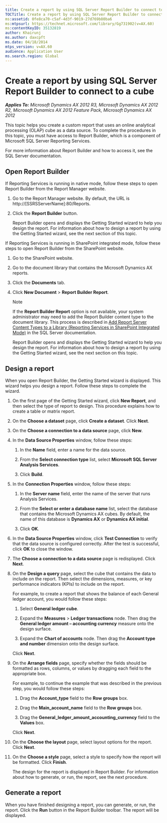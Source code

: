 ```yaml
---
title: Create a report by using SQL Server Report Builder to connect to a cube
TOCTitle: Create a report by using SQL Server Report Builder to connect to a cube
ms:assetid: 0fe8ca70-c5af-4d3f-9019-27d769b80ba6
ms:mtpsurl: https://technet.microsoft.com/library/Gg731902(v=AX.60)
ms:contentKeyID: 35132819
author: Khairunj
ms.author: daxcpft
ms.date: 04/18/2014
mtps_version: v=AX.60
audience: Application User
ms.search.region: Global
---
```


# Create a report by using SQL Server Report Builder to connect to a cube 


_**Applies To:** Microsoft Dynamics AX 2012 R3, Microsoft Dynamics AX 2012 R2, Microsoft Dynamics AX 2012 Feature Pack, Microsoft Dynamics AX 2012_

This topic helps you create a custom report that uses an online analytical processing (OLAP) cube as a data source. To complete the procedures in this topic, you must have access to Report Builder, which is a component of Microsoft SQL Server Reporting Services.

For more information about Report Builder and how to access it, see the SQL Server documentation.

## Open Report Builder

If Reporting Services is running in native mode, follow these steps to open Report Builder from the Report Manager website.

1.  Go to the Report Manager website. By default, the URL is http://\[SSRSServerName\]:80/Reports.

2.  Click the **Report Builder** button.
    
    Report Builder opens and displays the Getting Started wizard to help you design the report. For information about how to design a report by using the Getting Started wizard, see the next section of this topic.

If Reporting Services is running in SharePoint integrated mode, follow these steps to open Report Builder from the SharePoint website.

1.  Go to the SharePoint website.

2.  Go to the document library that contains the Microsoft Dynamics AX reports.

3.  Click the **Documents** tab.

4.  Click **New Document** \> **Report Builder Report**.
    

    > [!NOTE]
    > <P>If the <STRONG>Report Builder Report</STRONG> option is not available, your system administrator may need to add the Report Builder content type to the document library. This process is described in <A href="https://technet.microsoft.com/library/bb326289.aspx">Add Report Server Content Types to a Library (Reporting Services in SharePoint Integrated Mode)</A> in the SQL Server documentation.</P>

    
    Report Builder opens and displays the Getting Started wizard to help you design the report. For information about how to design a report by using the Getting Started wizard, see the next section on this topic.

## Design a report

When you open Report Builder, the Getting Started wizard is displayed. This wizard helps you design a report. Follow these steps to complete the wizard.

1.  On the first page of the Getting Started wizard, click **New Report**, and then select the type of report to design. This procedure explains how to create a table or matrix report.

2.  On the **Choose a dataset** page, click **Create a dataset**. Click **Next**.

3.  On the **Choose a connection to a data source** page, click **New**.

4.  In the **Data Source Properties** window, follow these steps:
    
    1.  In the **Name** field, enter a name for the data source.
    
    2.  From the **Select connection type** list, select **Microsoft SQL Server Analysis Services**.
    
    3.  Click **Build**.

5.  In the **Connection Properties** window, follow these steps:
    
    1.  In the **Server name** field, enter the name of the server that runs Analysis Services.
    
    2.  From the **Select or enter a database name** list, select the database that contains the Microsoft Dynamics AX cubes. By default, the name of this database is **Dynamics AX** or **Dynamics AX initial**.
    
    3.  Click **OK**.

6.  In the **Data Source Properties** window, click **Test Connection** to verify that the data source is configured correctly. After the test is successful, click **OK** to close the window.

7.  The **Choose a connection to a data source** page is redisplayed. Click **Next**.

8.  On the **Design a query** page, select the cube that contains the data to include on the report. Then select the dimensions, measures, or key performance indicators (KPIs) to include on the report.
    
    For example, to create a report that shows the balance of each General ledger account, you would follow these steps:
    
    1.  Select **General ledger cube**.
    
    2.  Expand the **Measures** \> **Ledger transactions** node. Then drag the **General ledger amount – accounting currency** measure onto the design surface.
    
    3.  Expand the **Chart of accounts** node. Then drag the **Account type and number** dimension onto the design surface.
    
    Click **Next**.

9.  On the **Arrange fields** page, specify whether the fields should be formatted as rows, columns, or values by dragging each field to the appropriate box.
    
    For example, to continue the example that was described in the previous step, you would follow these steps:
    
    1.  Drag the **Account\_type** field to the **Row groups** box.
    
    2.  Drag the **Main\_account\_name** field to the **Row groups** box.
    
    3.  Drag the **General\_ledger\_amount\_accounting\_currency** field to the **Values** box.
    
    Click **Next**.

10. On the **Choose the layout** page, select layout options for the report. Click **Next**.

11. On the **Choose a style** page, select a style to specify how the report will be formatted. Click **Finish**.
    
    The design for the report is displayed in Report Builder. For information about how to generate, or run, the report, see the next procedure.

## Generate a report

When you have finished designing a report, you can generate, or run, the report. Click the **Run** button in the Report Builder toolbar. The report will be displayed.

  


